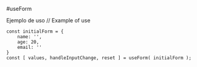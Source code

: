 #useForm

Ejemplo de uso // Example of use

```
const initialForm = {
    name: '',
    age: 20,
    email: ''
}
const [ values, handleInputChange, reset ] = useForm( initialForm );
```
